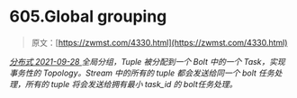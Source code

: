 <!--yml
category: 未分类
date: 0001-01-01 00:00:00
--->

# 605.Global grouping

> 原文：[https://zwmst.com/4330.html](https://zwmst.com/4330.html)

   [ *分布式* ](https://zwmst.com/%e5%88%86%e5%b8%83%e5%bc%8f)*[ <time datetime="2021-09-28T23:03:40+08:00"> 2021-09-28 </time> ](https://zwmst.com/4330.html)  全局分组，Tuple 被分配到一个 Bolt 中的一个 Task，实现事务性的 Topology。Stream 中的所有的 tuple 都会发送给同一个 bolt 任务处理，所有的 tuple 将会发送给拥有最小 task_id 的 bolt任务处理。*
